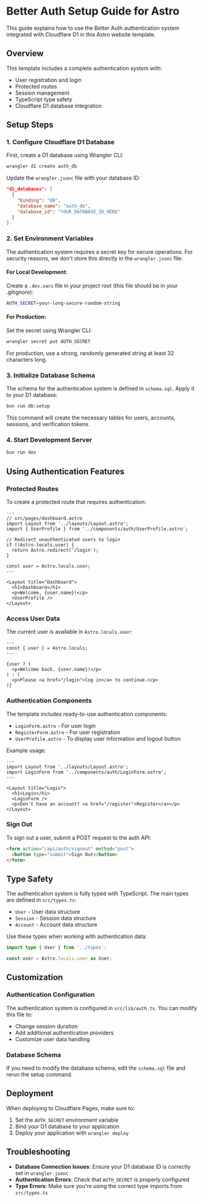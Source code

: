 # Better Auth Setup Guide for Astro

This guide explains how to use the Better Auth authentication system integrated with Cloudflare D1 in this Astro website template.

## Overview

This template includes a complete authentication system with:

- User registration and login
- Protected routes
- Session management
- TypeScript type safety
- Cloudflare D1 database integration

## Setup Steps

### 1. Configure Cloudflare D1 Database

First, create a D1 database using Wrangler CLI:

```bash
wrangler d1 create auth_db
```

Update the `wrangler.jsonc` file with your database ID:

```json
"d1_databases": [
  {
    "binding": "DB",
    "database_name": "auth_db",
    "database_id": "YOUR_DATABASE_ID_HERE"
  }
]
```

### 2. Set Environment Variables

The authentication system requires a secret key for secure operations. For security reasons, we don't store this directly in the `wrangler.jsonc` file.

#### For Local Development:

Create a `.dev.vars` file in your project root (this file should be in your .gitignore):

```bash
AUTH_SECRET=your-long-secure-random-string
```

#### For Production:

Set the secret using Wrangler CLI:

```bash
wrangler secret put AUTH_SECRET
```

For production, use a strong, randomly generated string at least 32 characters long.

### 3. Initialize Database Schema

The schema for the authentication system is defined in `schema.sql`. Apply it to your D1 database:

```bash
bun run db:setup
```

This command will create the necessary tables for users, accounts, sessions, and verification tokens.

### 4. Start Development Server

```bash
bun run dev
```

## Using Authentication Features

### Protected Routes

To create a protected route that requires authentication:

```astro
---
// src/pages/dashboard.astro
import Layout from '../layouts/Layout.astro';
import { UserProfile } from '../components/auth/UserProfile.astro';

// Redirect unauthenticated users to login
if (!Astro.locals.user) {
  return Astro.redirect('/login');
}

const user = Astro.locals.user;
---

<Layout title="Dashboard">
  <h1>Dashboard</h1>
  <p>Welcome, {user.name}!</p>
  <UserProfile />
</Layout>
```

### Access User Data

The current user is available in `Astro.locals.user`:

```astro
---
const { user } = Astro.locals;
---

{user ? (
  <p>Welcome back, {user.name}!</p>
) : (
  <p>Please <a href="/login">log in</a> to continue.</p>
)}
```

### Authentication Components

The template includes ready-to-use authentication components:

- `LoginForm.astro` - For user login
- `RegisterForm.astro` - For user registration
- `UserProfile.astro` - To display user information and logout button

Example usage:

```astro
---
import Layout from '../layouts/Layout.astro';
import LoginForm from '../components/auth/LoginForm.astro';
---

<Layout title="Login">
  <h1>Login</h1>
  <LoginForm />
  <p>Don't have an account? <a href="/register">Register</a></p>
</Layout>
```

### Sign Out

To sign out a user, submit a POST request to the auth API:

```html
<form action="/api/auth/signout" method="post">
  <button type="submit">Sign Out</button>
</form>
```

## Type Safety

The authentication system is fully typed with TypeScript. The main types are defined in `src/types.ts`:

- `User` - User data structure
- `Session` - Session data structure
- `Account` - Account data structure

Use these types when working with authentication data:

```typescript
import type { User } from '../types';

const user = Astro.locals.user as User;
```

## Customization

### Authentication Configuration

The authentication system is configured in `src/lib/auth.ts`. You can modify this file to:

- Change session duration
- Add additional authentication providers
- Customize user data handling

### Database Schema

If you need to modify the database schema, edit the `schema.sql` file and rerun the setup command.

## Deployment

When deploying to Cloudflare Pages, make sure to:

1. Set the `AUTH_SECRET` environment variable
2. Bind your D1 database to your application
3. Deploy your application with `wrangler deploy`

## Troubleshooting

- **Database Connection Issues**: Ensure your D1 database ID is correctly set in `wrangler.jsonc`
- **Authentication Errors**: Check that `AUTH_SECRET` is properly configured
- **Type Errors**: Make sure you're using the correct type imports from `src/types.ts`
